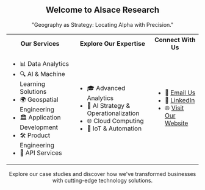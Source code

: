 <div align="center">

## Welcome to Alsace Research

"Geography as Strategy: Locating Alpha with Precision."

</div>

<table align="center">
  <tr>
    <th>Our Services</th>
    <th>Explore Our Expertise</th>
    <th>Connect With Us</th>
  </tr>
  <tr>
    <td>
      <ul>
        <li>📊 Data Analytics</li>
        <li>🔍 AI & Machine Learning Solutions</li>
        <li>🌍 Geospatial Engineering</li>
        <li>🏛 Application Development</li>
        <li>🛠️ Product Engineering</li>
        <li>🔗 API Services</li>
      </ul>
    </td>
    <td>
      <ul>
        <li>🎓 Advanced Analytics</li>
        <li>🤖 AI Strategy & Operationalization</li>
        <li>🌐 Cloud Computing</li>
        <li>📡 IoT & Automation</li>
      </ul>
    </td>
    <td>
      <ul>
        <li>📧 <a href='alsace-research@gmail.com'>Email Us</a></li>
        <li>💼 <a href='https://linkedin.com/company/alsace-research'>LinkedIn</a></li>
        <li>🌐 <a href='https://alsace-research.github.io'>Visit Our Website</a></li>
      </ul>
    </td>
  </tr>
</table>

<div align="center">

Explore our case studies and discover how we've transformed businesses with cutting-edge technology solutions.

</div>
